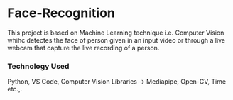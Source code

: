 # Face-Recognition
This project is based on Machine Learning technique i.e. Computer Vision whihc detectes the face of person given in an input video or through a live webcam that capture the live recording of a person.
### Technology Used
Python, VS Code, Computer Vision
Libraries -> Mediapipe, Open-CV, Time etc.,.

